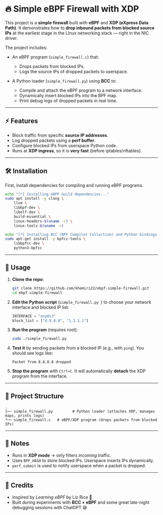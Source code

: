 # 🔥 Simple eBPF Firewall with XDP

This project is a **simple firewall** built with **eBPF** and **XDP (eXpress Data Path)**.
It demonstrates how to **drop inbound packets from blocked source IPs** at the earliest stage in the Linux networking stack — right in the NIC driver.

The project includes:

* An eBPF program (`simple_firewall.c`) that:

  * Drops packets from blocked IPs.
  * Logs the source IPs of dropped packets to userspace.
* A Python loader (`simple_firewall.py`) using **BCC** to:

  * Compile and attach the eBPF program to a network interface.
  * Dynamically insert blocked IPs into the BPF map.
  * Print debug logs of dropped packets in real time.

---

## ⚡ Features

* Block traffic from specific **source IP addresses**.
* Log dropped packets using a **perf buffer**.
* Configure blocked IPs from userspace Python code.
* Runs at **XDP ingress**, so it is **very fast** (before iptables/nftables).

---

## 🛠️ Installation

First, install dependencies for compiling and running eBPF programs.

```bash
echo "[*] Installing eBPF build dependencies..."
sudo apt install -y clang \
    llvm \
    libbpf-dev \
    libelf-dev \
    build-essential \
    linux-headers-$(uname -r) \
    linux-tools-$(uname -r)

echo "[*] Installing BCC (BPF Compiler Collection) and Python bindings..."
sudo apt-get install -y bpfcc-tools \
    libbpfcc-dev \
    python3-bpfcc
```

---

## 🚀 Usage

1. **Clone the repo**:

   ```bash
   git clone https://github.com/khemiri22/ebpf-simple-firewall.git
   cd ebpf-simple-firewall
   ```

2. **Edit the Python script** (`simple_firewall.py `) to choose your network interface and blocked IP list:

   ```python
   INTERFACE = "enp0s3"
   block_list = ["8.8.8.8", "1.1.1.1"]
   ```

3. **Run the program** (requires root):

   ```bash
   sudo ./simple_firewall.py 
   ```

4. **Test it** by sending packets from a blocked IP (e.g., with `ping`).
   You should see logs like:

   ```
   Packet from 8.8.8.8 dropped
   ```

5. **Stop the program** with `Ctrl+C`.
   It will automatically **detach** the XDP program from the interface.

---

## 📂 Project Structure

```
.
├── simple_firewall.py         # Python loader (attaches XDP, manages maps, prints logs)
└── simple_firewall.c   # eBPF/XDP program (drops packets from blocked IPs)
```

---

## 📖 Notes

* Runs in **XDP mode** → only filters *incoming* traffic.
* Uses `BPF_HASH` to store blocked IPs. Userspace inserts IPs dynamically.
* `perf_submit` is used to notify userspace when a packet is dropped.

---

## 🧠 Credits

* Inspired by *Learning eBPF* by Liz Rice 📘
* Built during experiments with **BCC + eBPF** and some great late-night debugging sessions with ChatGPT 😅